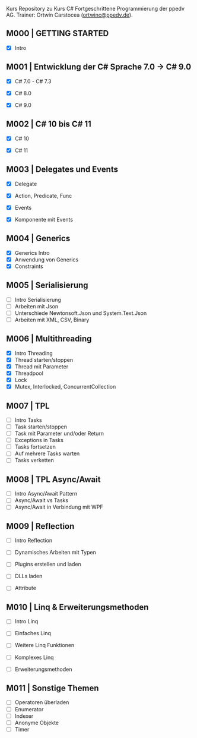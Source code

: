 Kurs Repository zu Kurs C# Fortgeschrittene Programmierung der ppedv AG. Trainer: Ortwin Carstocea (ortwinc@ppedv.de). 

## M000 | GETTING STARTED
- [x] Intro

## M001 | Entwicklung der C# Sprache 7.0 -> C# 9.0

- [x] C# 7.0 - C# 7.3
- [x] C# 8.0
- [x] C# 9.0


## M002 | C# 10 bis C# 11

- [x] C# 10
- [x] C# 11


## M003 | Delegates und Events

- [x] Delegate
- [x] Action, Predicate, Func
- [x] Events
- [x] Komponente mit Events


## M004 | Generics

- [x] Generics Intro
- [x] Anwendung von Generics
- [x] Constraints

## M005 | Serialisierung

- [ ] Intro Serialisierung
- [ ] Arbeiten mit Json
- [ ] Unterschiede Newtonsoft.Json und System.Text.Json
- [ ] Arbeiten mit XML, CSV, Binary

## M006 | Multithreading

- [x] Intro Threading
- [x] Thread starten/stoppen
- [x] Thread mit Parameter
- [x] Threadpool
- [x] Lock
- [x] Mutex, Interlocked, ConcurrentCollection

## M007 | TPL

- [ ] Intro Tasks
- [ ] Task starten/stoppen
- [ ] Task mit Parameter und/oder Return
- [ ] Exceptions in Tasks
- [ ] Tasks fortsetzen
- [ ] Auf mehrere Tasks warten
- [ ] Tasks verketten

## M008 | TPL Async/Await

- [ ] Intro Async/Await Pattern
- [ ] Async/Await vs Tasks
- [ ] Async/Await in Verbindung mit WPF

## M009 | Reflection

- [ ] Intro Reflection
- [ ] Dynamisches Arbeiten mit Typen
- [ ] Plugins erstellen und laden
- [ ] DLLs laden
- [ ] Attribute


## M010 | Linq & Erweiterungsmethoden

- [ ] Intro Linq
- [ ] Einfaches Linq
- [ ] Weitere Linq Funktionen
- [ ] Komplexes Linq
- [ ] Erweiterungsmethoden


## M011 | Sonstige Themen

- [ ] Operatoren überladen
- [ ] Enumerator
- [ ] Indexer
- [ ] Anonyme Objekte
- [ ] Timer